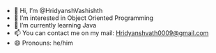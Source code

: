 - 👋 Hi, I’m @HridyanshVashishth
- 👀 I’m interested in Object Oriented Programming
- 🌱 I’m currently learning Java
- 📫 You can contact me on my mail: Hridyanshvath0009@gmail.com
- 😄 Pronouns: he/him

<!---
HridyanshVashishth/HridyanshVashishth is a ✨ special ✨ repository because its `README.md` (this file) appears on your GitHub profile.
You can click the Preview link to take a look at your changes.
--->
